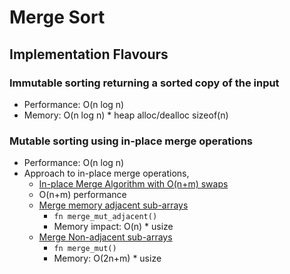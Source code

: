# Merge Sort

## Implementation Flavours

### Immutable sorting returning a sorted copy of the input
   * Performance: O(n log n) 
   * Memory: O(n log n) * heap alloc/dealloc sizeof(n)
   
### Mutable sorting using in-place merge operations
   * Performance: O(n log n)
   * Approach to in-place merge operations, 
      * [In-place Merge Algorithm with O(n+m) swaps](./merge_in_place.md)
      * O(n+m) performance
      * [Merge memory adjacent sub-arrays](./merge_sequencial_access.md)
        * `fn merge_mut_adjacent()`
        * Memory impact: O(n) * usize
      * [Merge Non-adjacent sub-arrays](./merge_sequencial_access.md)
        * `fn merge_mut()`
        * Memory: O(2n+m) * usize

